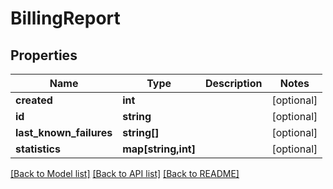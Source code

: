 # BillingReport

## Properties
Name | Type | Description | Notes
------------ | ------------- | ------------- | -------------
**created** | **int** |  | [optional] 
**id** | **string** |  | [optional] 
**last_known_failures** | **string[]** |  | [optional] 
**statistics** | **map[string,int]** |  | [optional] 

[[Back to Model list]](../README.md#documentation-for-models) [[Back to API list]](../README.md#documentation-for-api-endpoints) [[Back to README]](../README.md)


